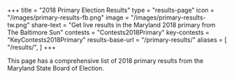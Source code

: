 +++
title = "2018 Primary Election Results"
type = "results-page"
icon = "/images/primary-results-fb.png"
image = "/images/primary-results-tw.png"
share-text = "Get live results in the Maryland 2018 primary from The Baltimore Sun"
contests = "Contests2018Primary"
key-contests = "KeyContests2018Primary"
results-base-url = "/primary-results/"
aliases = [
    "/results/",
]
+++

This page has a comprehensive list of 2018 primary results from the Maryland State Board of Election.

[lb]: http://live.baltimoresun.com/Event/Primary_Election_Day_2018_Live_coverage_from_Maryland
